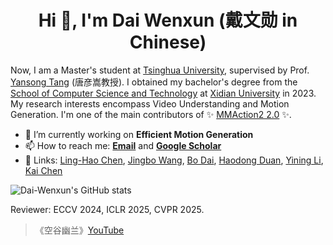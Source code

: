 <h1 align="center">Hi 👋, I'm Dai Wenxun (戴文勋 in Chinese)</h1>

Now, I am a Master's student at [Tsinghua University](https://www.tsinghua.edu.cn), supervised by Prof. [Yansong Tang](https://andytang15.github.io/) (唐彦嵩教授). I obtained my bachelor's degree from the [School of Computer Science and Technology](https://cs.xidian.edu.cn/) at [Xidian University](https://www.xidian.edu.cn/) in 2023. My research interests encompass Video Understanding and Motion Generation. I'm one of the main contributors of ✨ [MMAction2 2.0](https://github.com/open-mmlab/mmaction2) ✨.

- 🔭 I’m currently working on **Efficient Motion Generation**
- 📫 How to reach me: **[Email](mailto:wxdai2001@gmail.com)** and **[Google Scholar](https://scholar.google.com/citations?user=AyH6-I8AAAAJ&hl=zh-CN)**
- :two_men_holding_hands: Links: [Ling-Hao Chen](https://lhchen.top/), [Jingbo Wang](https://wangjingbo1219.github.io/), [Bo Dai](https://daibo.info/), [Haodong Duan](https://github.com/kennymckormick), [Yining Li](https://github.com/ly015), [Kai Chen](https://chenkai.site/)

![Dai-Wenxun's GitHub stats](https://github-readme-stats.vercel.app/api?username=Dai-Wenxun&theme=shades-of-purple&show_icons=true)

Reviewer: ECCV 2024, ICLR 2025, CVPR 2025.

> 《空谷幽兰》[YouTube](https://www.youtube.com/watch?v=oq18ez0bzvw)
